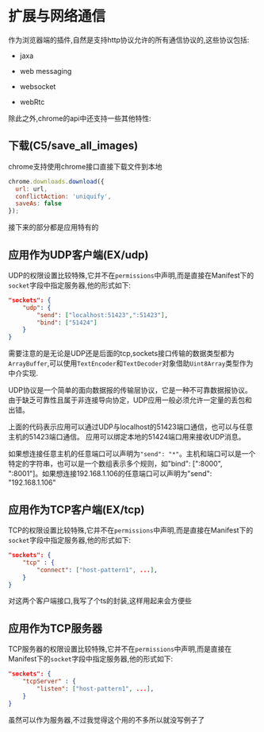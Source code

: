 # 扩展与网络通信

作为浏览器端的插件,自然是支持http协议允许的所有通信协议的,这些协议包括:

+ jaxa

+ web messaging

+ websocket

+ webRtc


除此之外,chrome的api中还支持一些其他特性:

## 下载(C5/save_all_images)
chrome支持使用chrome接口直接下载文件到本地

```js
chrome.downloads.download({
  url: url,
  conflictAction: 'uniquify',
  saveAs: false
});
```

接下来的部分都是应用特有的

## 应用作为UDP客户端(EX/udp)

UDP的权限设置比较特殊,它并不在`permissions`中声明,而是直接在Manifest下的`socket`字段中指定服务器,他的形式如下:

```json
"sockets": {
    "udp": {
        "send": ["localhost:51423",":51423"],
        "bind": ["51424"]
    }
}
```

需要注意的是无论是UDP还是后面的tcp,sockets接口传输的数据类型都为`ArrayBuffer`,可以使用`TextEncoder`和`TextDecoder`对象借助`Uint8Array`类型作为中介实现.

UDP协议是一个简单的面向数据报的传输层协议，它是一种不可靠数据报协议。由于缺乏可靠性且属于非连接导向协定，UDP应用一般必须允许一定量的丢包和出错。

上面的代码表示应用可以通过UDP与localhost的51423端口通信，也可以与任意主机的51423端口通信。
应用可以绑定本地的51424端口用来接收UDP消息。

如果想连接任意主机的任意端口可以声明为`"send": "*"`。主机和端口可以是一个特定的字符串，也可以是一个数组表示多个规则，如"bind": [":8000", ":8001"]。如果想连接192.168.1.106的任意端口可以声明为"send": "192.168.1.106"

## 应用作为TCP客户端(EX/tcp)
TCP的权限设置比较特殊,它并不在`permissions`中声明,而是直接在Manifest下的`socket`字段中指定服务器,他的形式如下:
```json
"sockets": {
    "tcp" : {
        "connect": ["host-pattern1", ...],
    }
}
```
对这两个客户端接口,我写了个ts的封装,这样用起来会方便些

## 应用作为TCP服务器
TCP服务器的权限设置比较特殊,它并不在`permissions`中声明,而是直接在Manifest下的`socket`字段中指定服务器,他的形式如下:
```json
"sockets": {
    "tcpServer" : {
        "listen": ["host-pattern1", ...],
    }
}
```
虽然可以作为服务器,不过我觉得这个用的不多所以就没写例子了
